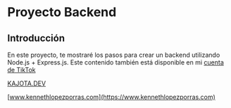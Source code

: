 # Proyecto Backend

## Introducción
En este proyecto, te mostraré los pasos para crear un backend utilizando Node.js + Express.js.
Este contenido también está disponible en mi [cuenta de TikTok](https://tiktok.com/@kenneth.software)

[KAJOTA.DEV](https://www.kajota.dev)

[www.kennethlopezporras.com](https://www.kennethlopezporras.com)
